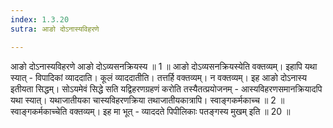 ```yaml
---
index: 1.3.20
sutra: आङो दोऽनास्यविहरणे

---
```

आङो दोऽनास्यविहरणे आङो दोऽव्यसनक्रियस्य ॥ 1 ॥ आङो दोऽव्यसनक्रियस्येति वक्तव्यम्। इहापि यथा स्यात्  -  विपादिकां व्याददाति। कूलं व्याददातीति। तत्तर्हि वक्तव्यम्। न वक्तव्यम्। इह आङो दोऽनास्य इतीयता सिद्धम्। सोऽयमेवं सिद्धे सति यद्विहरणग्रहणं करोति तस्यैतत्प्रयोजनम्  -  आस्यविहरणसमानक्रियादपि यथा स्यात्। यथाजातीयका चास्यविहरणक्रिया तथाजातीयकात्रापि। स्वाङ्गकर्मकाच्च ॥ 2 ॥ स्वाङ्गकर्मकाच्चेति वक्तव्यम्। इह मा भूत्  -  व्याददते पिपीलिकाः पतङ्गस्य मुखम् इति ॥ 20 ॥